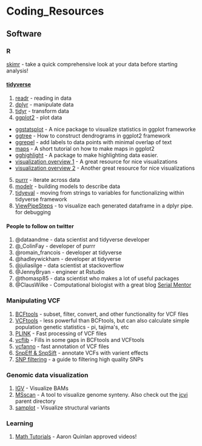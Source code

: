 # Coding_Resources

## Software 

### R

[skimr](https://github.com/ropensci/skimr) - take a quick comprehensive look at your data before starting analysis!

#### [tidyverse](https://www.tidyverse.org/)
1. [readr](http://r4ds.had.co.nz/data-import.html) - reading in data
2. [dplyr](http://r4ds.had.co.nz/transform.html) - manipulate data
3. [tidyr](http://r4ds.had.co.nz/tidy-data.html) - transform data
4. [ggplot2](http://r4ds.had.co.nz/data-visualisation.html) - plot data
  * [ggstatsplot](https://github.com/IndrajeetPatil/ggstatsplot/blob/master/README.md) - A nice package to visualize statistics in ggplot frameworke
  * [ggtree](https://bioconductor.org/packages/devel/bioc/vignettes/ggtree/inst/doc/treeVisualization.html) - How to construct dendrograms in ggplot2 framework
  * [ggrepel](https://cran.r-project.org/web/packages/ggrepel/vignettes/ggrepel.html) - add labels to data points with minimal overlap of text
  * [maps](https://microbeecology.wordpress.com/2018/07/25/making-maps-with-ggplot2-and-sf/) - A short tutorial on how to make maps in ggplot2
  * [gghighlight](https://www.littlemissdata.com/blog/highlight) - A package to make highlighting data easier.
  * [visualization overview 1](https://www.data-to-viz.com/index.html#portfolioanchor) - A great resource for nice visualizations
  * [visualization overview 2](https://serialmentor.com/dataviz/) - Another great resource for nice visualizations
5. [purrr](http://r4ds.had.co.nz/iteration.html) - iterate across data
6. [modelr](http://r4ds.had.co.nz/model-basics.html) - building models to describe data
7. [tidyeval](https://edwinth.github.io/blog/dplyr-recipes/) - moving from strings to variables for functionalizing within tidyverse framework
8. [ViewPipeSteps](https://github.com/daranzolin/ViewPipeSteps) - to visualize each generated dataframe in a dplyr pipe. for debugging

#### People to follow on twitter
1. @dataandme - data scientist and tidyverse developer
2. @_ColinFay - developer of purrr
3. @romain_francois - developer at tidyverse
4. @hadleywickham - developer at tidyverse
5. @juliasilge - data scientist at stackoverflow
6. @JennyBryan - engineer at Rstudio
7. @thomasp85 - data scientist who makes a lot of useful packages
8. @ClausWilke - Computational biologist with a great blog [Serial Mentor](serialmentor.com)

### Manipulating VCF

1. [BCFtools](https://samtools.github.io/bcftools/bcftools.html) - subset, filter, convert, and other functionality for VCF files
2. [VCFtools](https://vcftools.github.io/man_latest.html) - less powerful than BCFtools, but can also calculate simple population genetic statistics - pi, tajima's, etc
3. [PLINK](https://www.cog-genomics.org/plink2) - Fast processing of VCF files
4. [vcflib](https://github.com/vcflib/vcflib) - Fills in some gaps in BCFtools and VCFtools
5. [vcfanno](https://github.com/brentp/vcfanno) - fast annotation of VCF files
6. [SnpEff & SnpSift](http://snpeff.sourceforge.net/) - annotate VCFs with varient effects
7. [SNP filtering](http://ddocent.com/filtering/) - a guide to filtering high quality SNPs

### Genomic data visualization

1. [IGV](https://software.broadinstitute.org/software/igv/) - Visualize BAMs
2. [MSscan](https://github.com/tanghaibao/jcvi/wiki/MCscan-(Python-version)) - A tool to visualize genome synteny. Also check out the [jcvi](https://github.com/tanghaibao/jcvi) parent directory
3. [samplot](https://github.com/ryanlayer/samplot) - Visualize structural variants

### Learning
1. [Math Tutorials](https://www.youtube.com/channel/UCYO_jab_esuFRV4b17AJtAw/playlists?app=desktop) - Aaron Quinlan approved videos!

